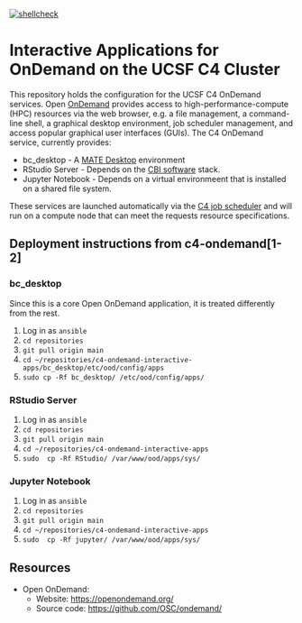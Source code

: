 [![shellcheck](https://github.com/UCSF-CBI/c4-ondemand-interactive-apps/actions/workflows/shellcheck.yml/badge.svg)](https://github.com/UCSF-CBI/c4-ondemand-interactive-apps/actions/workflows/shellcheck.yml)

# Interactive Applications for OnDemand on the UCSF C4 Cluster

This repository holds the configuration for the UCSF C4 OnDemand services. Open [OnDemand](https://openondemand.org/) provides access to high-performance-compute (HPC) resources via the web browser, e.g. a file management, a command-line shell, a graphical desktop environment, job scheduler management, and access popular graphical user interfaces (GUIs).  The C4 OnDemand service, currently provides:

* bc_desktop - A [MATE Desktop](https://mate-desktop.org/) environment
* RStudio Server - Depends on the [CBI software](https://github.com/HenrikBengtsson/CBI-software) stack.
* Jupyter Notebook - Depends on a virtual environmeent that is installed on a shared file system.

These services are launched automatically via the [C4 job scheduler](https://www.c4.ucsf.edu/about/specs.html) and will run on a compute node that can meet the requests resource specifications.


## Deployment instructions from c4-ondemand[1-2]

### bc_desktop

Since this is a core Open OnDemand application, it is treated differently from the rest.

1. Log in as `ansible`
2. `cd repositories`
3. `git pull origin main`
4. `cd ~/repositories/c4-ondemand-interactive-apps/bc_desktop/etc/ood/config/apps`
5. `sudo cp -Rf bc_desktop/ /etc/ood/config/apps/`

### RStudio Server

1. Log in as `ansible`
2. `cd repositories`
3. `git pull origin main`
4. `cd ~/repositories/c4-ondemand-interactive-apps`
5. `sudo  cp -Rf RStudio/ /var/www/ood/apps/sys/`

### Jupyter Notebook

1. Log in as `ansible`
2. `cd repositories`
3. `git pull origin main`
4. `cd ~/repositories/c4-ondemand-interactive-apps`
5. `sudo  cp -Rf jupyter/ /var/www/ood/apps/sys/`


## Resources

* Open OnDemand:
  - Website: https://openondemand.org/
  - Source code: https://github.com/OSC/ondemand/
